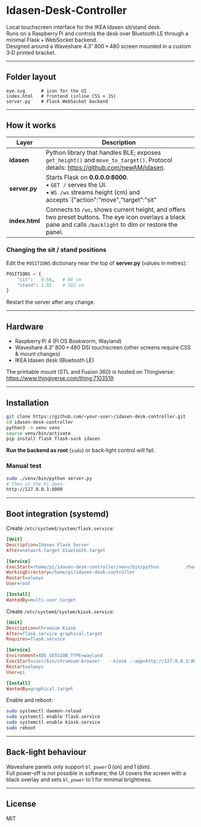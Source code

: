 # Idasen‑Desk‑Controller

Local touchscreen interface for the IKEA Idasen sit/stand desk.  
Runs on a Raspberry Pi and controls the desk over Bluetooth LE through a minimal Flask + WebSocket backend.  
Designed around a Waveshare 4.3″ 800 × 480 screen mounted in a custom 3‑D printed bracket.

---

## Folder layout

```
eye.svg      # icon for the UI  
index.html   # frontend (inline CSS + JS)  
server.py    # Flask WebSocket backend
```

---

## How it works

| Layer          | Description |
|----------------|-------------|
| **idasen**     | Python library that handles BLE; exposes `get_height()` and `move_to_target()`. Protocol details: <https://github.com/newAM/idasen>. |
| **server.py**  | Starts Flask on **0.0.0.0:8000**.<br>• `GET /` serves the UI.<br>• `WS /ws` streams height (cm) and accepts `{"action":"move","target":"sit"|"stand"}`.<br>• `POST /backlight` writes to `/sys/class/backlight/<device>/bl_power` (`0` = on, `1` = dim). |
| **index.html** | Connects to `/ws`, shows current height, and offers two preset buttons. The eye icon overlays a black pane and calls `/backlight` to dim or restore the panel. |

### Changing the sit / stand positions

Edit the `POSITIONS` dictionary near the top of **server.py** (values in metres):

```python
POSITIONS = {
    "sit":   0.66,   # 66 cm
    "stand": 1.02    # 102 cm
}
```

Restart the server after any change.

---

## Hardware

* Raspberry Pi 4 (Pi OS Bookworm, Wayland)
* Waveshare 4.3″ 800 × 480 DSI touchscreen (other screens require CSS & mount changes)
* IKEA Idasen desk (Bluetooth LE)

The printable mount (STL and Fusion 360) is hosted on Thingiverse:  
<https://www.thingiverse.com/thing:7103519>

---

## Installation

```bash
git clone https://github.com/<your-user>/idasen-desk-controller.git
cd idasen-desk-controller
python3 -m venv venv
source venv/bin/activate
pip install flask flask-sock idasen
```

**Run the backend as root** (`sudo`) or back‑light control will fail.

### Manual test

```bash
sudo ./venv/bin/python server.py
# then on the Pi open:
http://127.0.0.1:8000
```

---

## Boot integration (systemd)

Create `/etc/systemd/system/flask.service`:

```ini
[Unit]
Description=Idasen Flask Server
After=network.target bluetooth.target

[Service]
ExecStart=/home/pi/idasen-desk-controller/venv/bin/python          /home/pi/idasen-desk-controller/server.py
WorkingDirectory=/home/pi/idasen-desk-controller
Restart=always
User=root

[Install]
WantedBy=multi-user.target
```

Create `/etc/systemd/system/kiosk.service`:

```ini
[Unit]
Description=Chromium Kiosk
After=flask.service graphical.target
Requires=flask.service

[Service]
Environment=XDG_SESSION_TYPE=wayland
ExecStart=/usr/bin/chromium-browser   --kiosk --app=http://127.0.0.1:8000   --noerrdialogs --disable-session-crashed-bubble   --incognito --no-first-run --no-cursor
Restart=always
User=pi

[Install]
WantedBy=graphical.target
```

Enable and reboot:

```bash
sudo systemctl daemon-reload
sudo systemctl enable flask.service
sudo systemctl enable kiosk.service
sudo reboot
```

---

## Back‑light behaviour

Waveshare panels only support `bl_power` 0 (on) and 1 (dim).  
Full power‑off is not possible in software; the UI covers the screen with a black overlay and sets `bl_power` to 1 for minimal brightness.

---

## License

MIT

